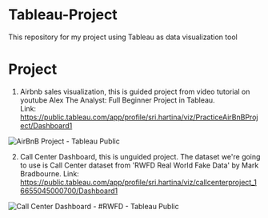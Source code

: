 # Tableau-Project
This repository for my project using Tableau as data visualization tool

# Project
1. Airbnb sales visualization, this is guided project from video tutorial on youtube Alex The Analyst: Full Beginner Project in Tableau.  
   Link: https://public.tableau.com/app/profile/sri.hartina/viz/PracticeAirBnBProject/Dashboard1
   
 ![AirBnB Project - Tableau Public](https://user-images.githubusercontent.com/110084624/233934432-d5041152-ff5e-4d02-8be7-25eff92b357b.png)

 
2. Call Center Dashboard, this is unguided project. The dataset we're going to use is Call Center dataset from 'RWFD Real World Fake Data' by Mark Bradbourne.
   Link: https://public.tableau.com/app/profile/sri.hartina/viz/callcenterproject_16655045000700/Dashboard1
   
![Call Center Dashboard - #RWFD - Tableau Public](https://user-images.githubusercontent.com/110084624/233933765-d7a94d7d-22fe-4b25-8e9e-bf4166cb50fc.png)
